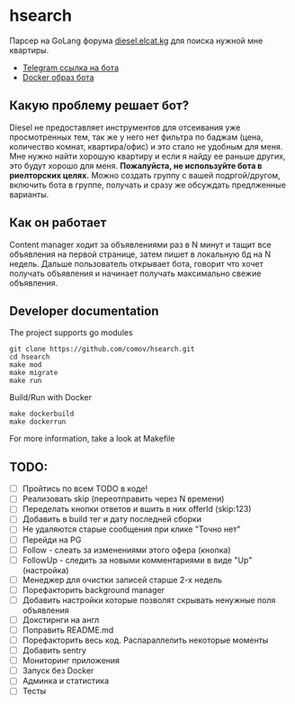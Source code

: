 # hsearch
Парсер на GoLang форума [diesel.elcat.kg](http://diesel.elcat.kg/) для поиска нужной мне квартиры.

- [Telegram ссылка на бота](https://t.me/house_search_assistant_bot)
- [Docker образ бота](https://hub.docker.com/r/comov/hsearch)

## Какую проблему решает бот?
Diesel не предоставляет инструментов для отсеивания уже просмотренных тем, так
 же у него нет фильтра по баджам (цена, количество комнат, квартира/офис) и
 это стало не удобным для меня. Мне нужно найти хорошую квартиру и если я найду
 ее раньше других, это будут хорошо для меня. **Пожалуйста, не используйте бота
 в риелторских целях.** Можно создать группу с вашей подргой/другом, включить
 бота в группе, получать и сразу же обсуждать предлженные варианты.

## Как он работает
Content manager ходит за объявлениями раз в N минут и тащит все объявления на
 первой странице, затем пишет в локальную бд на N недель. Дальше пользователь
 открывает бота, говорит что хочет получать объявления и начинает получать
 максимально свежие объявления.

## Developer documentation
The project supports go modules
```shell script
git clone https://github.com/comov/hsearch.git
cd hsearch
make mod
make migrate
make run
```

Build/Run with Docker 
```shell script
make dockerbuild
make dockerrun
```

For more information, take a look at Makefile

## TODO:
 - [ ] Пройтись по всем TODO в коде!
 - [ ] Реализовать skip (переотправить через N времени)
 - [ ] Переделать кнопки ответов и вшить в них offerId (skip:123)
 - [ ] Добавить в build тег и дату последней сборки
 - [ ] Не удаляются старые сообщения при клике "Точно нет"
 - [ ] Перейди на PG
 - [ ] Follow - слеать за изменениями этого офера (кнопка)
 - [ ] FollowUp - следить за новыми комментариями в виде "Up" (настройка)
 - [ ] Менеджер для очистки записей старше 2-х недель
 - [ ] Порефакторить background manager
 - [ ] Добавить настройки которые позволят скрывать ненужные поля объявления
 - [ ] Докстирнги на англ
 - [ ] Поправить README.md
 - [ ] Порефакторить весь код. Распараллелить некоторые моменты
 - [ ] Добавить sentry
 - [ ] Мониторинг приложения
 - [ ] Запуск без Docker
 - [ ] Админка и статистика
 - [ ] Тесты
